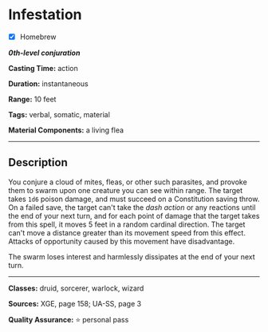 # Infestation

- [x] Homebrew

***0th-level conjuration***

**Casting Time:** action

**Duration:** instantaneous

**Range:** 10 feet

**Tags:** verbal, somatic, material

**Material Components:** a living flea

---

## Description
You conjure a cloud of mites, fleas, or other such parasites, and provoke them to swarm upon one creature you can see within range.
The target takes `1d6` poison damage, and must succeed on a Constitution saving throw.
On a failed save, the target can't take the *dash action* or any reactions until the end of your next turn, and for each point of damage that the target takes from this spell, it moves 5 feet in a random cardinal direction.
The target can't move a distance greater than its movement speed from this effect.
Attacks of opportunity caused by this movement have disadvantage.

The swarm loses interest and harmlessly dissipates at the end of your next turn.

---

**Classes:** druid, sorcerer, warlock, wizard

**Sources:** XGE, page 158; UA-SS, page 3

**Quality Assurance:** :star: personal pass
